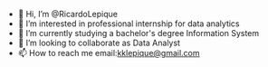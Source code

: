 - 👋 Hi, I’m @RicardoLepique
- 👀 I’m interested in professional internship for data analytics
- 🌱 I’m currently studying a bachelor's degree Information System 
- 💞️ I’m looking to collaborate as Data Analyst 
- 📫 How to reach me email:kklepique@gmail.com 
